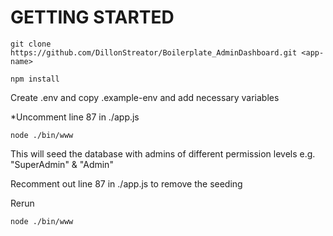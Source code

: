 # GETTING STARTED

```
git clone https://github.com/DillonStreator/Boilerplate_AdminDashboard.git <app-name>
```

```
npm install
```

Create .env and copy .example-env and add necessary variables

*Uncomment line 87 in ./app.js

```
node ./bin/www
```
This will seed the database with admins of different permission levels e.g. "SuperAdmin" & "Admin"

Recomment out line 87 in ./app.js to remove the seeding

Rerun
```
node ./bin/www
```

